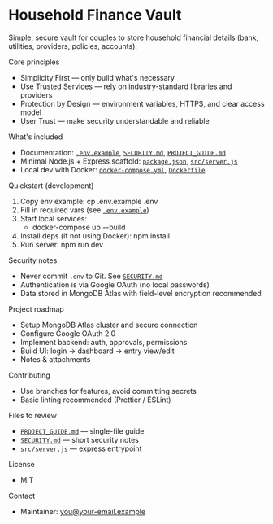 # Household Finance Vault

Simple, secure vault for couples to store household financial details (bank, utilities, providers, policies, accounts).

Core principles
- Simplicity First — only build what's necessary
- Use Trusted Services — rely on industry-standard libraries and providers
- Protection by Design — environment variables, HTTPS, and clear access model
- User Trust — make security understandable and reliable

What's included
- Documentation: [`.env.example`](.env.example:1), [`SECURITY.md`](SECURITY.md:1), [`PROJECT_GUIDE.md`](PROJECT_GUIDE.md:1)
- Minimal Node.js + Express scaffold: [`package.json`](package.json:1), [`src/server.js`](src/server.js:1)
- Local dev with Docker: [`docker-compose.yml`](docker-compose.yml:1), [`Dockerfile`](Dockerfile:1)

Quickstart (development)
1. Copy env example: cp .env.example .env
2. Fill in required vars (see [`.env.example`](.env.example:1))
3. Start local services:
   - docker-compose up --build
4. Install deps (if not using Docker): npm install
5. Run server: npm run dev

Security notes
- Never commit `.env` to Git. See [`SECURITY.md`](SECURITY.md:1)
- Authentication is via Google OAuth (no local passwords)
- Data stored in MongoDB Atlas with field-level encryption recommended

Project roadmap
- Setup MongoDB Atlas cluster and secure connection
- Configure Google OAuth 2.0
- Implement backend: auth, approvals, permissions
- Build UI: login → dashboard → entry view/edit
- Notes & attachments

Contributing
- Use branches for features, avoid committing secrets
- Basic linting recommended (Prettier / ESLint)

Files to review
- [`PROJECT_GUIDE.md`](PROJECT_GUIDE.md:1) — single-file guide
- [`SECURITY.md`](SECURITY.md:1) — short security notes
- [`src/server.js`](src/server.js:1) — express entrypoint

License
- MIT

Contact
- Maintainer: you@your-email.example
